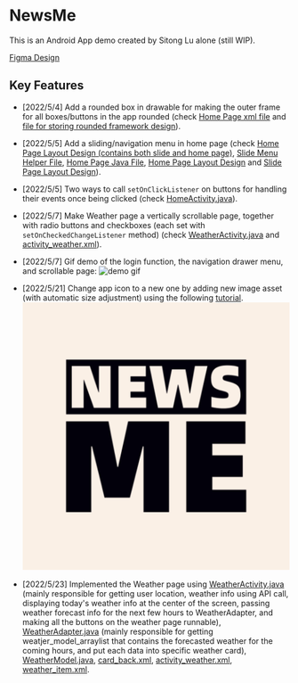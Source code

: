 # NewsMe
This is an Android App demo created by Sitong Lu alone (still WIP).

[Figma Design](https://www.figma.com/file/Q6frTbws8q8O3tCfAkyvdt/Untitled?node-id=18%3A105)

## Key Features
- [2022/5/4] Add a rounded box in drawable for making the outer frame for all boxes/buttons in the app rounded (check [Home Page xml file](https://github.com/akitomoya616/NewsMe/blob/main/app/src/main/res/layout/layout_main.xml) and [file for storing rounded framework design](https://github.com/akitomoya616/NewsMe/blob/main/app/src/main/res/drawable/bg_rounded_box.xml)).


- [2022/5/5] Add a sliding/navigation menu in home page (check [Home Page Layout Design (contains both slide and home page)](https://github.com/akitomoya616/NewsMe/blob/main/app/src/main/res/layout/activity_home.xml), [Slide Menu Helper File](https://github.com/akitomoya616/NewsMe/blob/main/app/src/main/java/com/example/testapp/SlideMenuActivity.java), [Home Page Java File](https://github.com/akitomoya616/NewsMe/blob/main/app/src/main/java/com/example/testapp/HomeActivity.java), [Home Page Layout Design](https://github.com/akitomoya616/NewsMe/blob/main/app/src/main/res/layout/layout_main.xml) and [Slide Page Layout Design](https://github.com/akitomoya616/NewsMe/blob/main/app/src/main/res/layout/layout_menu.xml)).


- [2022/5/5] Two ways to call `setOnClickListener` on buttons for handling their events once being clicked (check [HomeActivity.java](https://github.com/akitomoya616/NewsMe/blob/main/app/src/main/java/com/example/testapp/HomeActivity.java)).

- [2022/5/7] Make Weather page a vertically scrollable page, together with radio buttons and checkboxes (each set with `setOnCheckedChangeListener` method) (check [WeatherActivity.java](https://github.com/akitomoya616/NewsMe/blob/main/app/src/main/java/com/example/testapp/WeatherActivity.java) and [activity_weather.xml](https://github.com/akitomoya616/NewsMe/blob/main/app/src/main/res/layout/activity_weather.xml)).

- [2022/5/7] Gif demo of the login function, the navigation drawer menu, and scrollable page:
![demo gif](/pic/Login_Drawer_Scroll.gif)
  
- [2022/5/21] Change app icon to a new one by adding new image asset (with automatic size adjustment) using the following [tutorial](https://developer.android.com/studio/write/image-asset-studio#create-adaptive).
![app icon](app/src/main/ic_launcher-playstore.png)

- [2022/5/23] Implemented the Weather page using [WeatherActivity.java](https://github.com/akitomoya616/NewsMe/blob/main/app/src/main/java/com/example/testapp/WeatherActivity.java) (mainly responsible for getting user location, weather info using API call, displaying today's weather info at the center of the screen, passing weather forecast info for the next few hours to WeatherAdapter, and making all the buttons on the weather page runnable), [WeatherAdapter.java](https://github.com/akitomoya616/NewsMe/blob/main/app/src/main/java/com/example/testapp/WeatherAdapter.java) (mainly responsible for getting weatjer_model_arraylist that contains the forecasted weather for the coming hours, and put each data into specific weather card), [WeatherModel.java](https://github.com/akitomoya616/NewsMe/blob/main/app/src/main/java/com/example/testapp/WeatherModel.java), [card_back.xml](app/src/main/res/drawable/card_back.xml), [activity_weather.xml](app/src/main/res/layout/activity_weather.xml), [weather_item.xml](app/src/main/res/layout/weather_item.xml).

